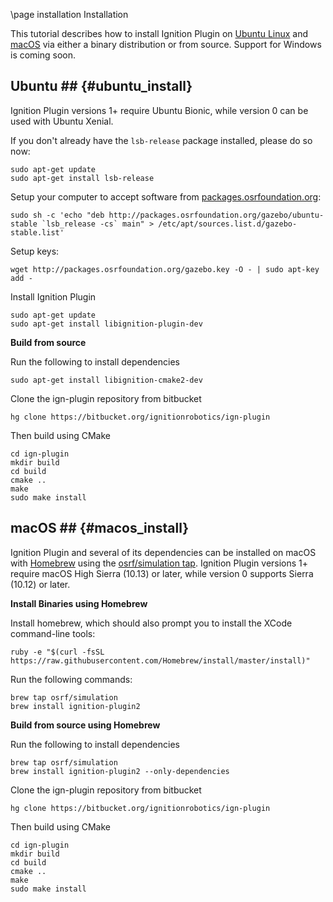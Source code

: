 \page installation Installation

This tutorial describes how to install Ignition Plugin on [Ubuntu Linux](#ubuntu_install) and [macOS](#macos_install) via either a binary distribution or from source. Support for Windows is coming soon.


## Ubuntu ## {#ubuntu_install}


Ignition Plugin versions 1+ require Ubuntu Bionic, while version 0
can be used with Ubuntu Xenial.

If you don't already have the `lsb-release` package installed, please do so now:
```{.sh}
sudo apt-get update
sudo apt-get install lsb-release
```

Setup your computer to accept software from
[packages.osrfoundation.org](http://packages.osrfoundation.org):

```{.sh}
sudo sh -c 'echo "deb http://packages.osrfoundation.org/gazebo/ubuntu-stable `lsb_release -cs` main" > /etc/apt/sources.list.d/gazebo-stable.list'
```

Setup keys:

```{.sh}
wget http://packages.osrfoundation.org/gazebo.key -O - | sudo apt-key add -
```

Install Ignition Plugin

```{.sh}
sudo apt-get update
sudo apt-get install libignition-plugin-dev
```

**Build from source**

Run the following to install dependencies
```{.sh}
sudo apt-get install libignition-cmake2-dev
```

Clone the ign-plugin repository from bitbucket
```{.sh}
hg clone https://bitbucket.org/ignitionrobotics/ign-plugin
```

Then build using CMake
```{.sh}
cd ign-plugin
mkdir build
cd build
cmake ..
make
sudo make install
```

## macOS ## {#macos_install}

Ignition Plugin and several of its dependencies can be installed on macOS
with [Homebrew](http://brew.sh/) using the [osrf/simulation
tap](https://github.com/osrf/homebrew-simulation). Ignition Plugin versions 1+
require macOS High Sierra (10.13) or later, while version 0 supports
Sierra (10.12) or later.

**Install Binaries using Homebrew**

Install homebrew, which should also prompt you to install the XCode
command-line tools:

```{.sh}
ruby -e "$(curl -fsSL https://raw.githubusercontent.com/Homebrew/install/master/install)"
```

Run the following commands:

```{.sh}
brew tap osrf/simulation
brew install ignition-plugin2
```

**Build from source using Homebrew**

Run the following to install dependencies
```{.sh}
brew tap osrf/simulation
brew install ignition-plugin2 --only-dependencies
```

Clone the ign-plugin repository from bitbucket
```{.sh}
hg clone https://bitbucket.org/ignitionrobotics/ign-plugin
```

Then build using CMake
```{.sh}
cd ign-plugin
mkdir build
cd build
cmake ..
make
sudo make install
```
